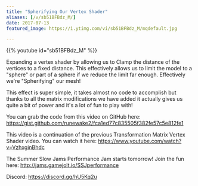 ```yaml
---
title: "Spherifying Our Vertex Shader"
aliases: [/v/sb51BFBdz_M/]
date: 2017-07-13
featured_image: https://i.ytimg.com/vi/sb51BFBdz_M/mqdefault.jpg

---
```


{{% youtube id="sb51BFBdz_M" %}}

Expanding a vertex shader by allowing us to Clamp the distance of the vertices to a fixed distance. This effectively allows us to limit the model to a "sphere" or part of a sphere if we reduce the limit far enough. Effectively we're "Spherifying" our mesh!

This effect is super simple, it takes almost no code to accomplish but thanks to all the matrix modifications we have added it actually gives us quite a bit of power and it's a lot of fun to play with!

You can grab the code from this video on GitHub here: https://gist.github.com/runewake2/fca1ed77c835505f382fe57c5e812fe1

This video is a continuation of the previous Transformation Matrix Vertex Shader video. You can watch it here: https://www.youtube.com/watch?v=VzhxginBhdc

The Summer Slow Jams Performance Jam starts tomorrow! Join the fun here: http://jams.gamejolt.io/SSJperformance

Discord: https://discord.gg/hU5Kq2u